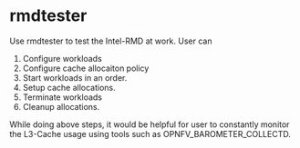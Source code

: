 # rmdtester
Use rmdtester to test the Intel-RMD at work. User can
1. Configure workloads
2. Configure cache allocaiton policy
3. Start workloads in an order.
4. Setup cache allocations.
5. Terminate workloads
6. Cleanup allocations.

While doing above steps, it would be helpful for user to constantly monitor the L3-Cache usage using tools such as OPNFV_BAROMETER_COLLECTD.
